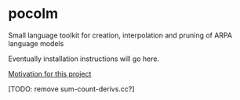 # pocolm
Small language toolkit for creation, interpolation and pruning of ARPA language models


Eventually installation instructions will go here.

[Motivation for this project](docs/motivation.md)

[TODO: remove sum-count-derivs.cc?]
